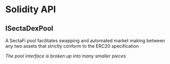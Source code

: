 # Solidity API

## ISectaDexPool

A SectaFi pool facilitates swapping and automated market making between any two assets that strictly conform
to the ERC20 specification

_The pool interface is broken up into many smaller pieces_

